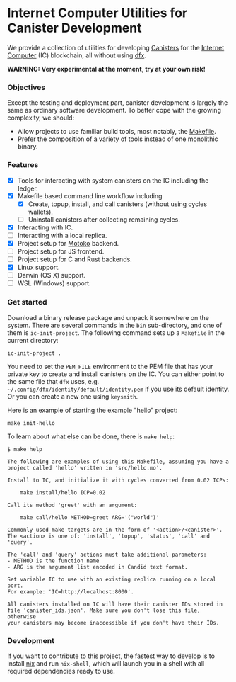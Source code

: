 # Internet Computer Utilities for Canister Development

We provide a collection of utilities for developing [Canisters] for the [Internet Computer] (IC) blockchain, all without using [dfx].

**WARNING: Very experimental at the moment, try at your own risk!**

### Objectives

Except the testing and deployment part, canister development is largely the same as ordinary software development.
To better cope with the growing complexity, we should:

- Allow projects to use familiar build tools, most notably, the [Makefile].
- Prefer the composition of a variety of tools instead of one monolithic binary.

### Features

- [x] Tools for interacting with system canisters on the IC including the ledger.
- [x] Makefile based command line workflow including
  - [x] Create, topup, install, and call canisters (without using cycles wallets).
  - [ ] Uninstall canisters after collecting remaining cycles.
- [x] Interacting with IC.
- [ ] Interacting with a local replica. 
- [x] Project setup for [Motoko] backend.
- [ ] Project setup for JS frontend.
- [ ] Project setup for C and Rust backends.
- [x] Linux support.
- [ ] Darwin (OS X) support.
- [ ] WSL (Windows) support.

### Get started

Download a binary release package and unpack it somewhere on the system.
There are several commands in the `bin` sub-directory, and one of them is `ic-init-project`.
The following command sets up a `Makefile` in the current directory:

```
ic-init-project .
```

You need to set the `PEM_FILE` environment to the PEM file that has your private key to create and install canisters on the IC.
You can either point to the same file that `dfx` uses, e.g. `~/.config/dfx/identity/default/identity.pem` if you use its default identity.
Or you can create a new one using `keysmith`.

Here is an example of starting the example "hello" project:
```
make init-hello
```

To learn about what else can be done, there is `make help`:

```
$ make help

The following are examples of using this Makefile, assuming you have a
project called 'hello' written in 'src/hello.mo'.

Install to IC, and initialize it with cycles converted from 0.02 ICPs:

    make install/hello ICP=0.02

Call its method 'greet' with an argument:

    make call/hello METHOD=greet ARG='("world")'

Commonly used make targets are in the form of '<action>/<canister>'.
The <action> is one of: 'install', 'topup', 'status', 'call' and 'query'.

The 'call' and 'query' actions must take additional parameters:
- METHOD is the function name
- ARG is the argument list encoded in Candid text format.

Set variable IC to use with an existing replica running on a local port.
For example: 'IC=http://localhost:8000'.

All canisters installed on IC will have their canister IDs stored in
file 'canister_ids.json'. Make sure you don't lose this file, otherwise
your canisters may become inaccessible if you don't have their IDs.
```

### Development

If you want to contribute to this project, the fastest way to develop is to install [nix] and run `nix-shell`, which will launch you in a shell with all required dependendies ready to use.

[Motoko]: https://github.com/dfinity/motoko
[Canisters]: https://sdk.dfinity.org/docs/developers-guide/concepts/canisters-code.html
[Internet Computer]: https://sdk.dfinity.org/docs/developers-guide/concepts/what-is-ic
[dfx]: https://sdk.dfinity.org/docs/developers-guide/install-upgrade-remove.html
[Makefile]: https://www.gnu.org/software/make/manual/make.html
[nix]: https://nixos.org/nix
